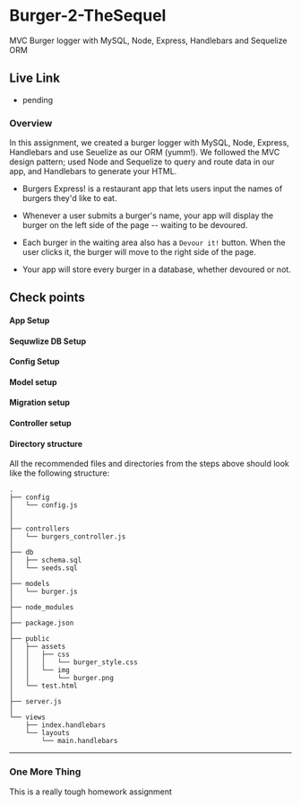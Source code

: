 # Burger-2-TheSequel
MVC Burger logger with MySQL, Node, Express, Handlebars and Sequelize ORM

## Live Link
 - pending

### Overview

In this assignment, we created a burger logger with MySQL, Node, Express, Handlebars and use Seuelize as our ORM (yumm!). We followed the MVC design pattern; used Node and Sequelize to query and route data in our app, and Handlebars to generate your HTML.


* Burgers Express! is a restaurant app that lets users input the names of burgers they'd like to eat.

* Whenever a user submits a burger's name, your app will display the burger on the left side of the page -- waiting to be devoured.

* Each burger in the waiting area also has a `Devour it!` button. When the user clicks it, the burger will move to the right side of the page.

* Your app will store every burger in a database, whether devoured or not.


## Check points

#### App Setup

#### Sequwlize DB Setup 

#### Config Setup

#### Model setup

#### Migration setup

#### Controller setup

#### Directory structure

All the recommended files and directories from the steps above should look like the following structure:

```
.
├── config
│   └── config.js
│   
│ 
├── controllers
│   └── burgers_controller.js
│
├── db
│   ├── schema.sql
│   └── seeds.sql
│
├── models
│   └── burger.js
│ 
├── node_modules
│ 
├── package.json
│
├── public
│   ├── assets
│   │   ├── css
│   │   │   └── burger_style.css
│   │   └── img
│   │       └── burger.png
│   └── test.html
│
├── server.js
│
└── views
    ├── index.handlebars
    └── layouts
        └── main.handlebars
```

- - -


### One More Thing
This is a really tough homework assignment
